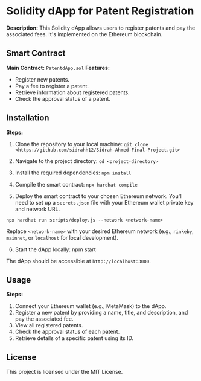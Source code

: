 # Solidity dApp for Patent Registration

**Description:**
This Solidity dApp allows users to register patents and pay the associated fees. It's implemented on the Ethereum blockchain.

## Smart Contract

**Main Contract:** `PatentdApp.sol`
**Features:**
- Register new patents.
- Pay a fee to register a patent.
- Retrieve information about registered patents.
- Check the approval status of a patent.

## Installation

**Steps:**
1. Clone the repository to your local machine:
```git clone <https://github.com/sidrahh12/Sidrah-Ahmed-Final-Project.git>```


2. Navigate to the project directory:
```cd <project-directory>```


3. Install the required dependencies:
```npm install```


4. Compile the smart contract:
```npx hardhat compile```


5. Deploy the smart contract to your chosen Ethereum network. You'll need to set up a `secrets.json` file with your Ethereum wallet private key and network URL.

```npx hardhat run scripts/deploy.js --network <network-name>```

Replace `<network-name>` with your desired Ethereum network (e.g., `rinkeby`, `mainnet`, or `localhost` for local development).


6. Start the dApp locally:
npm start


The dApp should be accessible at `http://localhost:3000`.

## Usage

**Steps:**
1. Connect your Ethereum wallet (e.g., MetaMask) to the dApp.
2. Register a new patent by providing a name, title, and description, and pay the associated fee.
3. View all registered patents.
4. Check the approval status of each patent.
5. Retrieve details of a specific patent using its ID.

## License

This project is licensed under the MIT License.

